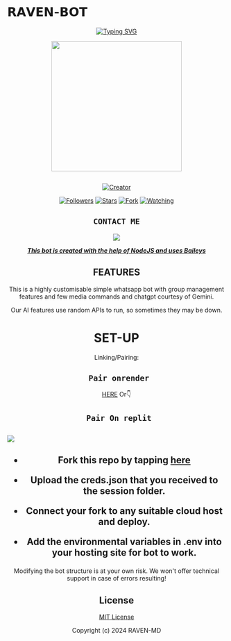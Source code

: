 # 𝗥𝗔𝗩𝗘𝗡-𝗕𝗢𝗧
<div align="center">
<a href="https://git.io/typing-svg"><img src="https://readme-typing-svg.demolab.com?font=Black+Ops+One&size=50&pause=1000&color=1BAFBAFF&center=true&width=910&height=100&lines=THIS  IS+RAVEN-MD;MULTI+DEVICE+WHATSAPP+BOT;CREATED+BY+NICK;PUBLIC+RELEASED; ...;TEAM RAVEN-𝙼𝙳." alt="Typing SVG" /></a>
  </p>
  
<p align="center">
<img src="https://telegra.ph/file/416c3ae0cfe59be8db011.jpg" width="300" height="300"/>
</p>
<p align="center">
  <a href="#"><img src="http://readme-typing-svg.herokuapp.com?color=d1fa02&center=true&vCenter=true&multiline=false&lines=RAVEN+WHATSAPP+BOT" alt="">
</p>
<p align="center">
<a href="#"><img title="Creator" src="https://img.shields.io/badge/Creator-𝗡𝗶𝗰𝗸_𝗛𝘂𝗻𝘁𝗲𝗿-blue.svg?style=for-the-badge&logo=github"></a>
</p>
<p align="center">
<a href="https://github.com/HunterNick2?tab=followers"><img title="Followers" src="https://img.shields.io/github/followers/HunterNick2?label=Followers&style=social"></a>
<a href="https://github.com/HunterNick2/RAVEN-BOT/stargazers/"><img title="Stars" src="https://img.shields.io/github/stars/HunterNick2/RAVEN-BOT?&style=social"></a>
<a href="https://github.com/HunterNick2/RAVEN-BOT/network/members"><img title="Fork" src="https://img.shields.io/github/forks/HunterNick2/RAVEN-BOT?style=social"></a>
<a href="https://github.com/HunterNick2/RAVEN-BOT/watchers"><img title="Watching" src="https://img.shields.io/github/watchers/HunterNick2/RAVEN-BOT?label=Watching&style=social"></a>
</p>
 

## ```CONTACT ME```

<p align="center">

<a href="https://api.whatsapp.com/send?phone=254114660061&text=Hello+N꙰i꙰c꙰k꙰༆"><img src="https://img.shields.io/badge/Contact 𝗡𝗜𝗖𝗞༆-25D366?style=for-the-badge&logo=whatsapp&logoColor=white" />


***This bot is created with the help of NodeJS and uses [Baileys](https://github.com/adiwajshing/Baileys)***

## FEATURES
This is a highly customisable simple whatsapp bot with group management features and few media commands and chatgpt courtesy of Gemini.

Our AI features use random APIs to run, so sometimes they may be down.

# SET-UP

Linking/Pairing:
## ` Pair onrender`
[HERE](https://pairing-raven.onrender.com)
Or👇
## ` Pair On replit`
<h2 align="left">  <a href="https://replit.com/@dicksonnicky50/Pairing-Raven"><img src="https://repl.it/badge/github/quiec/whatsasena" />
</a>

    
<h2 align="center">   



    
<h2 align="center">   

- Fork this repo by tapping  [here](https://github.com/HunterNick2/RAVEN-BOT/fork)


- Upload the creds.json that you received to the session folder.

- Connect your fork to any suitable cloud host and deploy.

- Add the environmental variables in .env into your hosting site for bot to work.
</h2>
 
     

    
 




Modifying the bot structure is at your own risk. We won't offer technical support in case of errors resulting!


## License

[MIT License](https://github.com/HunterNick2/RAVEN-BOT/blob/main/LICENSE)

Copyright (c) 2024 RAVEN-MD

